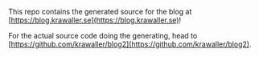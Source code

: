 This repo contains the generated source for the blog at [https://blog.krawaller.se](https://blog.krawaller.se)!

For the actual source code doing the generating, head to [https://github.com/krawaller/blog2](https://github.com/krawaller/blog2).
